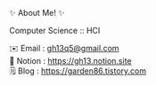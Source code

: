 ✨ About Me! ✨

Computer Science :: HCI

✉️ Email : <gh13q5@gmail.com>   
🖤 Notion : <https://gh13.notion.site>   
🗒️ Blog : <https://garden86.tistory.com>   
